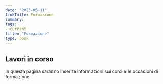 ```yaml
---
date: "2023-05-11"
linkTitle: Formazione
summary: 
tags:
- current
title: "Formazione"
type: book
---
```


## Lavori in corso
In questa pagina saranno inserite informazioni sui corsi e le occasioni di formazione